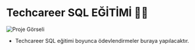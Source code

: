# Techcareer SQL EĞİTİMİ 🚀✨

![Proje Görseli](https://github.com/berranuralinca/berranuralinca/raw/main/assets/SQL.jpg)

- Techcareer SQL eğitimi boyunca ödevlendirmeler buraya yapılacaktır.
